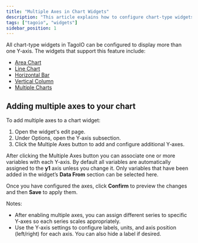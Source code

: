```yaml
---
title: "Multiple Axes in Chart Widgets"
description: "This article explains how to configure chart-type widgets in TagoIO to display more than one Y-axis and lists which widgets support this feature, plus instructions for enabling multiple axes in a widget."
tags: ["tagoio", "widgets"]
sidebar_position: 1
---
```

All chart-type widgets in TagoIO can be configured to display more than one Y‑axis. The widgets that support this feature include:
- [Area Chart](/docs/tagoio/widgets/charts/area-chart-widget.md)
- [Line Chart](/docs/tagoio/widgets/charts/line-chart-widget.md)
- [Horizontal Bar](/docs/tagoio/widgets/charts/horizontal-bar-widget.md)
- [Vertical Column](/docs/tagoio/widgets/charts/vertical-column-widget.md)
- [Multiple Charts](/docs/tagoio/widgets/charts/multiple-charts-widget.md)

<!-- Image placeholder removed for build -->

## Adding multiple axes to your chart

To add multiple axes to a chart widget:

1. Open the widget's edit page.
2. Under Options, open the Y‑axis subsection.
3. Click the Multiple Axes button to add and configure additional Y‑axes.

After clicking the Multiple Axes button you can associate one or more variables with each Y‑axis. By default all variables are automatically assigned to the **y1** axis unless you change it. Only variables that have been added in the widget’s **Data From** section can be selected here.

Once you have configured the axes, click **Confirm** to preview the changes and then **Save** to apply them.

Notes:
- After enabling multiple axes, you can assign different series to specific Y‑axes so each series scales appropriately.
- Use the Y‑axis settings to configure labels, units, and axis position (left/right) for each axis. You can also hide a label if desired.

